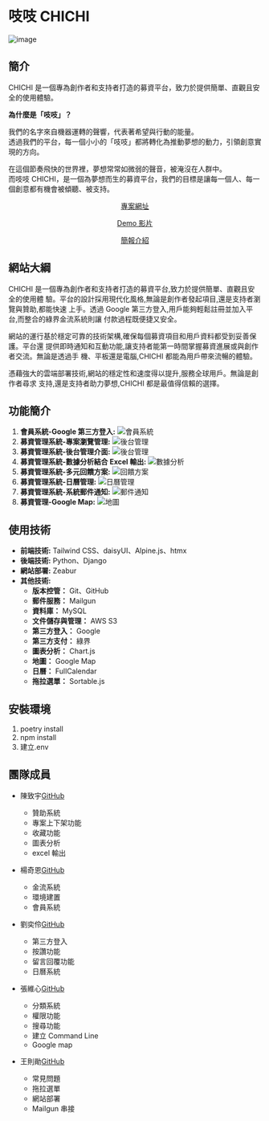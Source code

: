 # 吱吱 CHICHI

![image](static/media/chichi_logo.png)

## 簡介

CHICHI 是一個專為創作者和支持者打造的募資平台，致力於提供簡單、直觀且安全的使用體驗。

**為什麼是「吱吱」？**

我們的名字來自機器運轉的聲響，代表著希望與行動的能量。\
透過我們的平台，每一個小小的「吱吱」都將轉化為推動夢想的動力，引領創意實現的方向。

在這個節奏飛快的世界裡，夢想常常如微弱的聲音，被淹沒在人群中。\
而吱吱 CHICHI，是一個為夢想而生的募資平台，我們的目標是讓每一個人、每一個創意都有機會被傾聽、被支持。

<p align="center">
  <a href="https://chichii.com/" target="_blank">專案網址</a>
</p>
<p align="center">
  <a href="https://www.youtube.com/watch?v=GJHacNmD708" target="_blank">Demo 影片</a>
</p>
<p align="center">
  <a href="https://www.youtube.com/watch?v=GJHacNmD708" target="_blank">簡報介紹</a>
</p>

## 網站大綱

CHICHI 是一個專為創作者和支持者打造的募資平台,致力於提供簡單、直觀且安全的使用體
驗。平台的設計採用現代化風格,無論是創作者發起項目,還是支持者瀏覽與贊助,都能快速
上手。透過 Google 第三方登入,用戶能夠輕鬆註冊並加入平台,而整合的綠界金流系統則讓
付款過程既便捷又安全。

網站的運行基於穩定可靠的技術架構,確保每個募資項目和用戶資料都受到妥善保護。平台還
提供即時通知和互動功能,讓支持者能第一時間掌握募資進展或與創作者交流。無論是透過手
機、平板還是電腦,CHICHI 都能為用戶帶來流暢的體驗。

憑藉強大的雲端部署技術,網站的穩定性和速度得以提升,服務全球用戶。無論是創作者尋求
支持,還是支持者助力夢想,CHICHI 都是最值得信賴的選擇。

## 功能簡介

1.  **會員系統-Google 第三方登入:**
    ![會員系統](static/media/login.png)
2.  **募資管理系統-專案瀏覽管理:**
    ![後台管理](static/media/index.png)
3.  **募資管理系統-後台管理介面:**
    ![後台管理](static/media/back.png)
4.  **募資管理系統-數據分析結合 Excel 輸出:**
    ![數據分析](static/media/data.png)
5.  **募資管理系統-多元回饋方案:**
    ![回饋方案](static/media/reward.png)
6.  **募資管理系統-日曆管理:**
    ![日曆管理](static/media/calender.png)
7.  **募資管理系統-系統郵件通知:**
    ![郵件通知](static/media/sponsor.png)
8.  **募資管理-Google Map:**
    ![地圖](static/media/map.png)

## 使用技術

- **前端技術:** Tailwind CSS、daisyUI、Alpine.js、htmx
- **後端技術:** Python、Django
- **網站部署:** Zeabur
- **其他技術:**
  - **版本控管：** Git、GitHub
  - **郵件服務：** Mailgun
  - **資料庫：** MySQL
  - **文件儲存與管理：** AWS S3
  - **第三方登入：** Google
  - **第三方支付：** 綠界
  - **圖表分析：** Chart.js
  - **地圖：** Google Map
  - **日曆：** FullCalendar
  - **拖拉選單：** Sortable.js

## 安裝環境

1. poetry install
2. npm install
3. 建立.env

## 團隊成員

- 陳致宇[GitHub](https://github.com/minirov1208)
  - 贊助系統
  - 專案上下架功能
  - 收藏功能
  - 圖表分析
  - excel 輸出
- 楊奇恩[GitHub](https://github.com/IanYang1106)

  - 金流系統
  - 環境建置
  - 會員系統

- 劉奕伶[GitHub](https://github.com/lioouzzz)
  - 第三方登入
  - 按讚功能
  - 留言回覆功能
  - 日曆系統
- 張維心[GitHub](https://github.com/viviennehsin)
  - 分類系統
  - 權限功能
  - 搜尋功能
  - 建立 Command Line
  - Google map
- 王則勛[GitHub](https://github.com/JW-921)
  - 常見問題
  - 拖拉選單
  - 網站部署
  - Mailgun 串接
